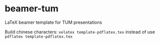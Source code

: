 beamer-tum
==========

LaTeX beamer template for TUM presentations

Build chinese characters: `xelatex template-pdflatex.tex` instead of use `pdflatex template-pdflatex.tex`